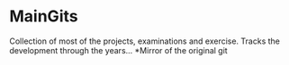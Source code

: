 # MainGits
Collection of most of the projects, examinations and exercise.
Tracks the development through the years...
*Mirror of the original git
